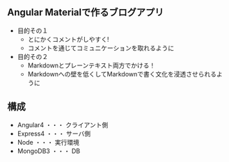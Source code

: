## Angular Materialで作るブログアプリ
* 目的その１
  * とにかくコメントがしやすく!
  * コメントを通じてコミュニケーションを取れるように
* 目的その２
  * Markdownとプレーンテキスト両方でかける！
  * Markdownへの壁を低くしてMarkdownで書く文化を浸透させられるように

## 構成
* Angular4 ・・・ クライアント側
* Express4 ・・・ サーバ側
* Node ・・・ 実行環境
* MongoDB3 ・・・ DB
